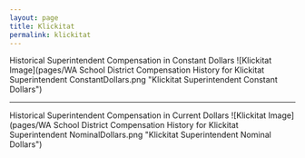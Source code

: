```yaml
---
layout: page
title: Klickitat
permalink: klickitat
---
```



Historical Superintendent Compensation in Constant Dollars
![Klickitat Image](pages/WA School District Compensation History for Klickitat Superintendent ConstantDollars.png "Klickitat Superintendent Constant Dollars")

___

Historical Superintendent Compensation in Current Dollars
![Klickitat Image](pages/WA School District Compensation History for Klickitat Superintendent NominalDollars.png "Klickitat Superintendent Nominal Dollars")